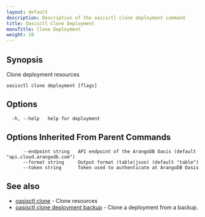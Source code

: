 ```yaml
---
layout: default
description: Description of the oasisctl clone deployment command
title: Oasisctl Clone Deployment
menuTitle: Clone Deployment
weight: 10
---
```

## Synopsis
Clone deployment resources

```
oasisctl clone deployment [flags]
```

## Options
```
  -h, --help   help for deployment
```

## Options Inherited From Parent Commands
```
      --endpoint string   API endpoint of the ArangoDB Oasis (default "api.cloud.arangodb.com")
      --format string     Output format (table|json) (default "table")
      --token string      Token used to authenticate at ArangoDB Oasis
```

## See also
* [oasisctl clone](_index.md)	 - Clone resources
* [oasisctl clone deployment backup](clone-deployment-backup.md)	 - Clone a deployment from a backup.

